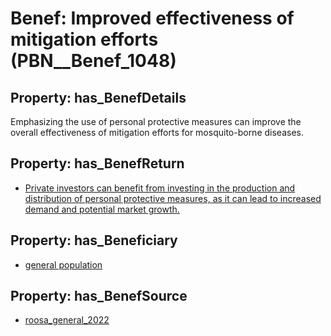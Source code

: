 # Benef: __Improved effectiveness of mitigation efforts__ (PBN__Benef_1048)

## Property: has_BenefDetails

Emphasizing the use of personal protective measures can improve the overall effectiveness of mitigation efforts for mosquito-borne diseases.

## Property: has_BenefReturn

* [Private investors can benefit from investing in the production and distribution of personal protective measures, as it can lead to increased demand and potential market growth.](../BenefReturn/PBN__BenefReturn_1169)

## Property: has_Beneficiary

* [general population](../Stakeholder/PBN__Stakeholder_9)

## Property: has_BenefSource

* [roosa_general_2022](../Article/PBN__Article_217)

